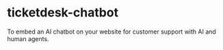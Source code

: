 # ticketdesk-chatbot
To embed an AI chatbot on your website for customer support with AI and human agents.

